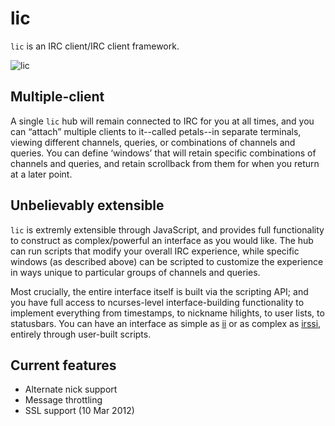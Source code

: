 lic
===

`lic` is an IRC client/IRC client framework.

![lic](https://github.com/oftn/lic/raw/master/img/logo.png)

Multiple-client
---------------
A single `lic` hub will remain connected to IRC for you at all times, and you can “attach” multiple
clients to it--called petals--in separate terminals, viewing different channels, queries, or combinations of
channels and queries. You can define ‘windows’ that will retain specific combinations of channels
and queries, and retain scrollback from them for when you return at a later point.

Unbelievably extensible
-----------------------
`lic` is extremly extensible through JavaScript, and provides full functionality to construct as
complex/powerful an interface as you would like. The hub can run scripts that modify your
overall IRC experience, while specific windows (as described above) can be scripted to customize the
experience in ways unique to particular groups of channels and queries.

Most crucially, the entire interface itself is built via the scripting API; and you have full access
to ncurses-level interface-building functionality to implement everything from timestamps, to nickname
hilights, to user lists, to statusbars. You can have an interface as simple as [ii][] or as complex
as [irssi][], entirely through user-built scripts.

   [ii]: <http://tools.suckless.org/ii/> "a minimalist FIFO and filesystem-based IRC client"
   [irssi]: <http://irssi.org/> "themable ncurses IRC client"

Current features
----------------

 * Alternate nick support
 * Message throttling
 * SSL support (10 Mar 2012)
